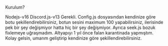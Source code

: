
Kurulum?

Nodejs-v16 Discord.js-v13  Gerekli.  Config.js dosyasından kendinize göre botu şekillendirebilirsiniz, botun sesini maximum 100 yapabilirsiniz, ilerisinde pek bir şey değişmiyor hatta hiç bir şey değişmiyor. Ayrıca seek.js bozuk fixlemeye uğraşmadım. Altyapıyı 1 yıl önce falan karantinada yapmıştım. Kolay gelsin, umarım geliştirip kendinize göre şekillendirebilirsiniz.             
